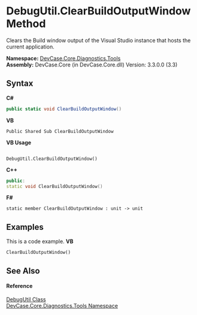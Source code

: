 # DebugUtil.ClearBuildOutputWindow Method 
 

Clears the Build window output of the Visual Studio instance that hosts the current application.

**Namespace:**&nbsp;<a href="N_DevCase_Core_Diagnostics_Tools">DevCase.Core.Diagnostics.Tools</a><br />**Assembly:**&nbsp;DevCase.Core (in DevCase.Core.dll) Version: 3.3.0.0 (3.3)

## Syntax

**C#**<br />
``` C#
public static void ClearBuildOutputWindow()
```

**VB**<br />
``` VB
Public Shared Sub ClearBuildOutputWindow
```

**VB Usage**<br />
``` VB Usage

DebugUtil.ClearBuildOutputWindow()
```

**C++**<br />
``` C++
public:
static void ClearBuildOutputWindow()
```

**F#**<br />
``` F#
static member ClearBuildOutputWindow : unit -> unit 

```


## Examples
This is a code example. 
**VB**<br />
``` VB
ClearBuildOutputWindow()
```


## See Also


#### Reference
<a href="T_DevCase_Core_Diagnostics_Tools_DebugUtil">DebugUtil Class</a><br /><a href="N_DevCase_Core_Diagnostics_Tools">DevCase.Core.Diagnostics.Tools Namespace</a><br />